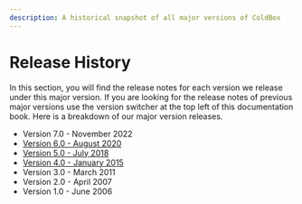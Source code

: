 ```yaml
---
description: A historical snapshot of all major versions of ColdBox
---
```


# Release History

In this section, you will find the release notes for each version we release under this major version. If you are looking for the release notes of previous major versions use the version switcher at the top left of this documentation book. Here is a breakdown of our major version releases.



* Version 7.0 - November 2022
* [Version 6.0 - August 2020](https://coldbox.ortusbooks.com/v/v6.x/intro/release-history/whats-new-with-6.0.0)
* [Version 5.0 - July 2018](https://coldbox.ortusbooks.com/v/v5.x/intro/introduction/whats-new-with-5.0.0)
* [Version 4.0 - January 2015](https://coldbox.ortusbooks.com/v/v4.x/intro/introduction/whats-new-with-4.0.0)
* Version 3.0 - March 2011
* Version 2.0 - April 2007
* Version 1.0 - June 2006
